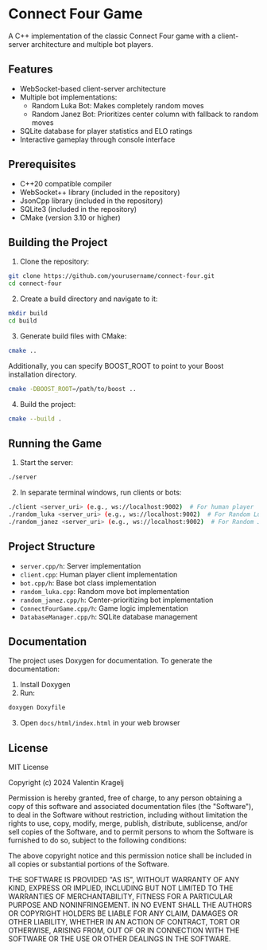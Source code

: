 # Connect Four Game

A C++ implementation of the classic Connect Four game with a client-server architecture and multiple bot players.

## Features

- WebSocket-based client-server architecture
- Multiple bot implementations:
  - Random Luka Bot: Makes completely random moves
  - Random Janez Bot: Prioritizes center column with fallback to random moves
- SQLite database for player statistics and ELO ratings
- Interactive gameplay through console interface

## Prerequisites

- C++20 compatible compiler
- WebSocket++ library (included in the repository)
- JsonCpp library (included in the repository)
- SQLite3 (included in the repository)
- CMake (version 3.10 or higher)

## Building the Project

1. Clone the repository:
```bash
git clone https://github.com/yourusername/connect-four.git
cd connect-four
```

2. Create a build directory and navigate to it:
```bash
mkdir build
cd build
```

3. Generate build files with CMake:
```bash
cmake ..
```

Additionally, you can specify BOOST_ROOT to point to your Boost installation directory.
```bash
cmake -DBOOST_ROOT=/path/to/boost ..
```

4. Build the project:
```bash
cmake --build .
```

## Running the Game

1. Start the server:
```bash
./server
```

2. In separate terminal windows, run clients or bots:
```bash
./client <server_uri> (e.g., ws://localhost:9002)  # For human player
./random_luka <server_uri> (e.g., ws://localhost:9002)  # For Random Luka bot
./random_janez <server_uri> (e.g., ws://localhost:9002)  # For Random Janez bot
```

## Project Structure

- `server.cpp/h`: Server implementation
- `client.cpp`: Human player client implementation
- `bot.cpp/h`: Base bot class implementation
- `random_luka.cpp`: Random move bot implementation
- `random_janez.cpp/h`: Center-prioritizing bot implementation
- `ConnectFourGame.cpp/h`: Game logic implementation
- `DatabaseManager.cpp/h`: SQLite database management

## Documentation

The project uses Doxygen for documentation. To generate the documentation:

1. Install Doxygen
2. Run:
```bash
doxygen Doxyfile
```
3. Open `docs/html/index.html` in your web browser

## License

MIT License

Copyright (c) 2024 Valentin Kragelj

Permission is hereby granted, free of charge, to any person obtaining a copy
of this software and associated documentation files (the "Software"), to deal
in the Software without restriction, including without limitation the rights
to use, copy, modify, merge, publish, distribute, sublicense, and/or sell
copies of the Software, and to permit persons to whom the Software is
furnished to do so, subject to the following conditions:

The above copyright notice and this permission notice shall be included in all
copies or substantial portions of the Software.

THE SOFTWARE IS PROVIDED "AS IS", WITHOUT WARRANTY OF ANY KIND, EXPRESS OR
IMPLIED, INCLUDING BUT NOT LIMITED TO THE WARRANTIES OF MERCHANTABILITY,
FITNESS FOR A PARTICULAR PURPOSE AND NONINFRINGEMENT. IN NO EVENT SHALL THE
AUTHORS OR COPYRIGHT HOLDERS BE LIABLE FOR ANY CLAIM, DAMAGES OR OTHER
LIABILITY, WHETHER IN AN ACTION OF CONTRACT, TORT OR OTHERWISE, ARISING FROM,
OUT OF OR IN CONNECTION WITH THE SOFTWARE OR THE USE OR OTHER DEALINGS IN THE
SOFTWARE.
